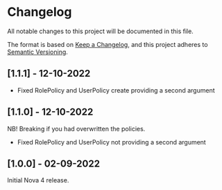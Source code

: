 # Changelog

All notable changes to this project will be documented in this file.

The format is based on [Keep a Changelog](https://keepachangelog.com/en/1.0.0/),
and this project adheres to [Semantic Versioning](https://semver.org/spec/v2.0.0.html).

## [1.1.1] - 12-10-2022

-   Fixed RolePolicy and UserPolicy create providing a second argument

## [1.1.0] - 12-10-2022

NB! Breaking if you had overwritten the policies.

-   Fixed RolePolicy and UserPolicy not providing a second argument

## [1.0.0] - 02-09-2022

Initial Nova 4 release.
